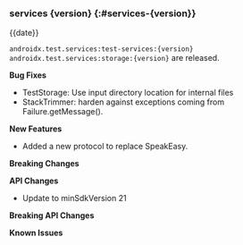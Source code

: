 ### services {version} {:#services-{version}}

{{date}}

`androidx.test.services:test-services:{version}` `androidx.test.services:storage:{version}` are released.

**Bug Fixes**

* TestStorage: Use input directory location for internal files 
* StackTrimmer: harden against exceptions coming from Failure.getMessage().

**New Features**

* Added a new protocol to replace SpeakEasy.

**Breaking Changes**

**API Changes**

* Update to minSdkVersion 21

**Breaking API Changes**

**Known Issues**
